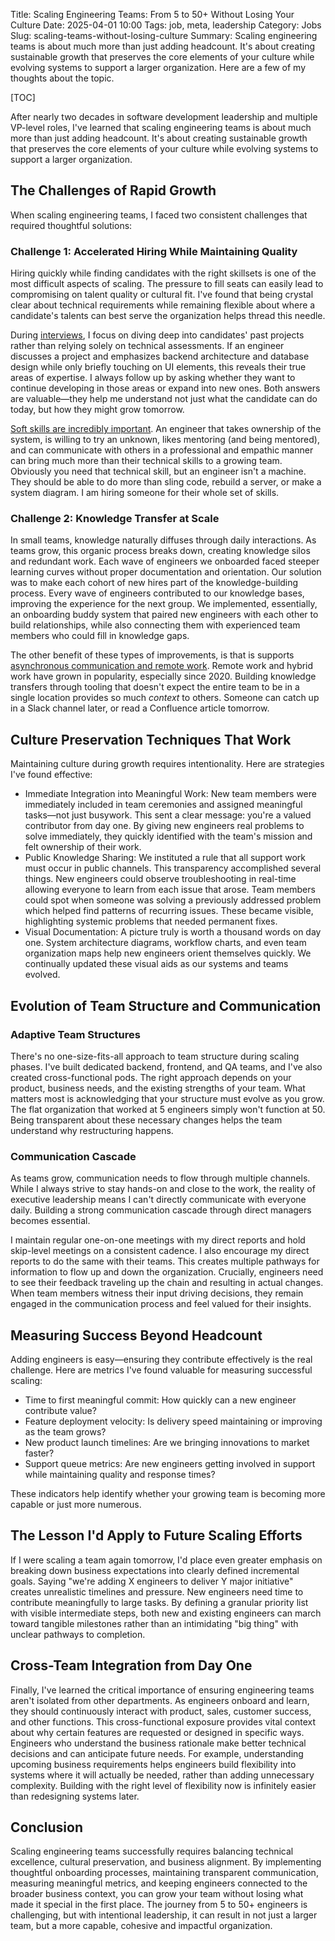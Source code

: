 Title: Scaling Engineering Teams: From 5 to 50+ Without Losing Your Culture
Date: 2025-04-01 10:00
Tags: job, meta, leadership
Category: Jobs
Slug: scaling-teams-without-losing-culture
Summary: Scaling engineering teams is about much more than just adding headcount. It's about creating sustainable growth that preserves the core elements of your culture while evolving systems to support a larger organization. Here are a few of my thoughts about the topic.

[TOC]

After nearly two decades in software development leadership and multiple VP-level roles, I've learned that scaling engineering teams is about much more than just adding headcount. It's about creating sustainable growth that preserves the core elements of your culture while evolving systems to support a larger organization.

## The Challenges of Rapid Growth
 
When scaling engineering teams, I faced two consistent challenges that required thoughtful solutions:

### Challenge 1: Accelerated Hiring While Maintaining Quality

Hiring quickly while finding candidates with the right skillsets is one of the most difficult aspects of scaling. The pressure to fill seats can easily lead to compromising on talent quality or cultural fit. I've found that being crystal clear about technical requirements while remaining flexible about where a candidate's talents can best serve the organization helps thread this needle.

During [interviews][1], I focus on diving deep into candidates' past projects rather than relying solely on technical assessments. If an engineer discusses a project and emphasizes backend architecture and database design while only briefly touching on UI elements, this reveals their true areas of expertise. I always follow up by asking whether they want to continue developing in those areas or expand into new ones. Both answers are valuable—they help me understand not just what the candidate can do today, but how they might grow tomorrow.

[Soft skills are incredibly important][2]. An engineer that takes ownership of the system, is willing to try an unknown, likes mentoring (and being mentored), and can communicate with others in a professional and empathic manner can bring much more than their technical skills to a growing team. Obviously you need that technical skill, but an engineer isn't a machine. They should be able to do more than sling code, rebuild a server, or make a system diagram. I am hiring someone for their whole set of skills.

### Challenge 2: Knowledge Transfer at Scale

In small teams, knowledge naturally diffuses through daily interactions. As teams grow, this organic process breaks down, creating knowledge silos and redundant work. Each wave of engineers we onboarded faced steeper learning curves without proper documentation and orientation.
Our solution was to make each cohort of new hires part of the knowledge-building process. Every wave of engineers contributed to our knowledge bases, improving the experience for the next group. We implemented, essentially, an onboarding buddy system that paired new engineers with each other to build relationships, while also connecting them with experienced team members who could fill in knowledge gaps.

The other benefit of these types of improvements, is that is supports [asynchronous communication and remote work][3]. Remote work and hybrid work have grown in popularity, especially since 2020. Building knowledge transfers through tooling that doesn't expect the entire team to be in a single location provides so much _context_ to others. Someone can catch up in a Slack channel later, or read a Confluence article tomorrow. 

## Culture Preservation Techniques That Work

Maintaining culture during growth requires intentionality. Here are strategies I've found effective:

* Immediate Integration into Meaningful Work: New team members were immediately included in team ceremonies and assigned meaningful tasks—not just busywork. This sent a clear message: you're a valued contributor from day one. By giving new engineers real problems to solve immediately, they quickly identified with the team's mission and felt ownership of their work.
* Public Knowledge Sharing: We instituted a rule that all support work must occur in public channels. This transparency accomplished several things. New engineers could observe troubleshooting in real-time allowing everyone to learn from each issue that arose. Team members could spot when someone was solving a previously addressed problem which helped find patterns of recurring issues. These became visible, highlighting systemic problems that needed permanent fixes.
* Visual Documentation: A picture truly is worth a thousand words on day one. System architecture diagrams, workflow charts, and even team organization maps help new engineers orient themselves quickly. We continually updated these visual aids as our systems and teams evolved.

## Evolution of Team Structure and Communication

### Adaptive Team Structures
There's no one-size-fits-all approach to team structure during scaling phases. I've built dedicated backend, frontend, and QA teams, and I've also created cross-functional pods. The right approach depends on your product, business needs, and the existing strengths of your team.
What matters most is acknowledging that your structure must evolve as you grow. The flat organization that worked at 5 engineers simply won't function at 50. Being transparent about these necessary changes helps the team understand why restructuring happens.

### Communication Cascade
As teams grow, communication needs to flow through multiple channels. While I always strive to stay hands-on and close to the work, the reality of executive leadership means I can't directly communicate with everyone daily. Building a strong communication cascade through direct managers becomes essential.

I maintain regular one-on-one meetings with my direct reports and hold skip-level meetings on a consistent cadence. I also encourage my direct reports to do the same with their teams. This creates multiple pathways for information to flow up and down the organization.
Crucially, engineers need to see their feedback traveling up the chain and resulting in actual changes. When team members witness their input driving decisions, they remain engaged in the communication process and feel valued for their insights.

## Measuring Success Beyond Headcount

Adding engineers is easy—ensuring they contribute effectively is the real challenge. Here are metrics I've found valuable for measuring successful scaling:

* Time to first meaningful commit: How quickly can a new engineer contribute value?
* Feature deployment velocity: Is delivery speed maintaining or improving as the team grows?
* New product launch timelines: Are we bringing innovations to market faster?
* Support queue metrics: Are new engineers getting involved in support while maintaining quality and response times?

These indicators help identify whether your growing team is becoming more capable or just more numerous.

## The Lesson I'd Apply to Future Scaling Efforts

If I were scaling a team again tomorrow, I'd place even greater emphasis on breaking down business expectations into clearly defined incremental goals. Saying "we're adding X engineers to deliver Y major initiative" creates unrealistic timelines and pressure.
New engineers need time to contribute meaningfully to large tasks. By defining a granular priority list with visible intermediate steps, both new and existing engineers can march toward tangible milestones rather than an intimidating "big thing" with unclear pathways to completion.

## Cross-Team Integration from Day One

Finally, I've learned the critical importance of ensuring engineering teams aren't isolated from other departments. As engineers onboard and learn, they should continuously interact with product, sales, customer success, and other functions.
This cross-functional exposure provides vital context about why certain features are requested or designed in specific ways. Engineers who understand the business rationale make better technical decisions and can anticipate future needs.
For example, understanding upcoming business requirements helps engineers build flexibility into systems where it will actually be needed, rather than adding unnecessary complexity. Building with the right level of flexibility now is infinitely easier than redesigning systems later.

## Conclusion

Scaling engineering teams successfully requires balancing technical excellence, cultural preservation, and business alignment. By implementing thoughtful onboarding processes, maintaining transparent communication, measuring meaningful metrics, and keeping engineers connected to the broader business context, you can grow your team without losing what made it special in the first place.
The journey from 5 to 50+ engineers is challenging, but with intentional leadership, it can result in not just a larger team, but a more capable, cohesive and impactful organization.



[1]: {filename}2023_07_06_developer_interviews.md
[2]: {filename}2022_07_01_softskills_senior_devs_need.md
[3]: {filename}2023_05_23_future_of_remote_work.md